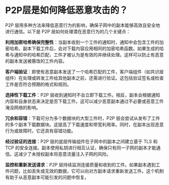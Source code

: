 # P2P层是如何降低恶意攻击的？

P2P 层用多种方法来降低恶意行为的影响，确保子网中的副本能够高效且安全地进行通信。以下是 P2P 层如何处理潜在恶意行为的几个关键点：

**利用加密哈希确保完整性**：当副本收到一个工件的通知时，通知中会包含工件的加密哈希。副本下载工件后，会对下载内容应用相同的加密哈希函数。如果生成的哈希与通知中的哈希匹配，工件才被认为是有效的并继续处理。这样可以防止有恶意的副本发送被篡改的工件内容。

**客户端验证**：即使有恶意副本发送了一个哈希匹配的工件，客户端组件（如共识层组件）在处理或转发工件给其他副本之前，还需进行验证。这包括验证签名或检查工件是否符合预期的格式和规则。

**选择性下载工件**：P2P 层收到通知时不会立即下载工件。相反，副本会根据通知内容和自身状态来决定是否下载工件。这可以减少恶意副本通过不必要或恶意工件淹没网络的影响。

**冗余和容错**：下载可分为多个数据块的大型工件时，P2P 层会尝试从发布了工件的多个副本下载数据块。这提高了下载速度和带宽利用率。同时，在副本出现恶意行为或故障时，它还具有容错功能。

**经过验证的连接**：P2P 层的底层传输组件在子网中的副本之间建立基于 TLS 和 TCP 的安全连接。副本使用私钥进行相互认证，确保只有同一子网的副本才能通信。这减少了未授权副本将恶意流量注入子网的风险。

**监控和重新发送请求**：P2P 层持续监测连接质量和收到的工件。如果副本遇到工件问题，比如丢失或无效的数据，它可以向对方副本请求重新发送工件。这个机制有助于从恶意副本可能引发的问题中恢复。

